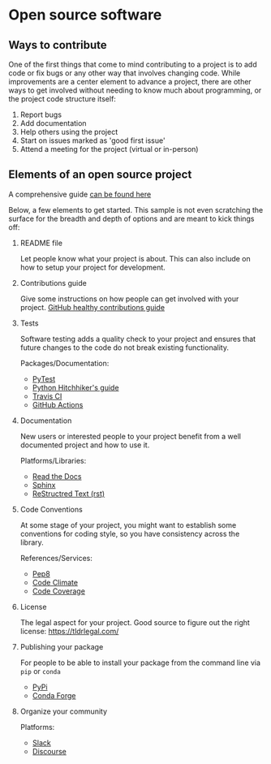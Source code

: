 # Open source software

## Ways to contribute
One of the first things that come to mind contributing to a project is to add code
or fix bugs or any other way that involves changing code. While improvements
are a center element to advance a project, there are other ways to get involved
without needing to know much about programming, or the project code structure
itself:

1. Report bugs
1. Add documentation
1. Help others using the project
1. Start on issues marked as 'good first issue'
1. Attend a meeting for the project (virtual or in-person)

## Elements of an open source project

A comprehensive guide [can be found here](https://opensource.guide/starting-a-project/) 

Below, a few elements to get started. This sample is not even scratching the
surface for the breadth and depth of options and are meant to kick things off: 

1. README file
   
   Let people know what your project is about. This can also include on how to
   setup your project for development.

1. Contributions guide
   
   Give some instructions on how people can get involved with your project.
   [GitHub healthy contributions guide](https://docs.github.com/en/communities/setting-up-your-project-for-healthy-contributions)

1. Tests

   Software testing adds a quality check to your project and ensures that
   future changes to the code do not break existing functionality.
   
   Packages/Documentation:
   * [PyTest](https://docs.pytest.org/en/latest/)
   * [Python Hitchhiker's guide](https://docs.python-guide.org/writing/tests/)
   * [Travis CI](https://travis-ci.org/)
   * [GitHub Actions](https://github.com/features/actions)
   
1. Documentation

   New users or interested people to your project benefit from a well documented
   project and how to use it.
   
   Platforms/Libraries:
   * [Read the Docs](https://readthedocs.org)
   * [Sphinx](https://www.sphinx-doc.org/en/master/)
   * [ReStructred Text (rst)](https://docutils.sourceforge.io/rst.html)

1. Code Conventions

   At some stage of your project, you might want to establish some conventions
   for coding style, so you have consistency across the library.
   
   References/Services:
   * [Pep8](https://pep8.org/)
   * [Code Climate](https://codeclimate.com/quality/)
   * [Code Coverage](https://about.codecov.io/)
   
1. License

   The legal aspect for your project.
   Good source to figure out the right license: https://tldrlegal.com/

1. Publishing your package

   For people to be able to install your package from the command line via `pip`
   or `conda`
   * [PyPi](https://pypi.org/)
   * [Conda Forge](https://conda-forge.org)
   
1. Organize your community

   Platforms:
   * [Slack](https://slack.com/)
   * [Discourse](https://www.discourse.org/)